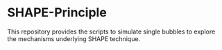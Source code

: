 # SHAPE-Principle
This repository provides the scripts to simulate single bubbles to explore the mechanisms underlying SHAPE technique.
